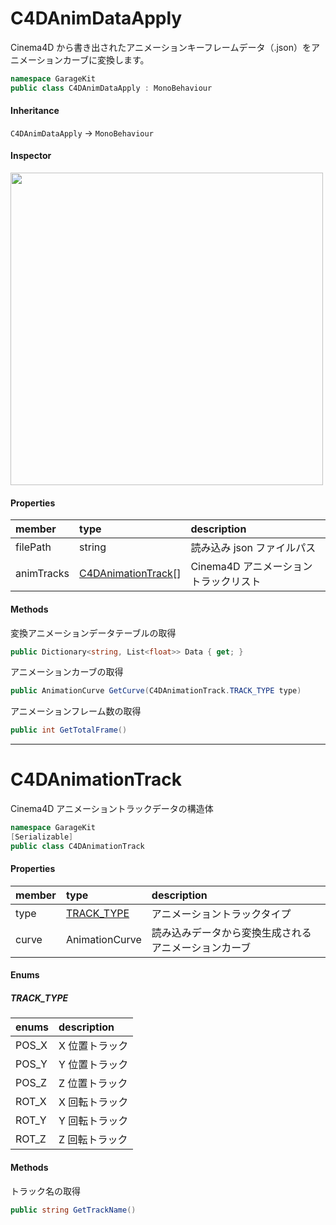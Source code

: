 # C4DAnimDataApply

Cinema4D から書き出されたアニメーションキーフレームデータ（.json）をアニメーションカーブに変換します。

```csharp
namespace GarageKit
public class C4DAnimDataApply : MonoBehaviour
```

#### Inheritance

`C4DAnimDataApply` -> `MonoBehaviour`

#### Inspector

<img src="~/image/script_reference/c4danimdataapply_inspector.png" width="500px"/>

#### Properties

|member|type|description|
|:--|:--|:--|
|filePath|string|読み込み json ファイルパス|
|animTracks|[C4DAnimationTrack](#c4danimationtrack)[]|Cinema4D アニメーショントラックリスト|

#### Methods

変換アニメーションデータテーブルの取得
```csharp
public Dictionary<string, List<float>> Data { get; }
```

アニメーションカーブの取得
```csharp
public AnimationCurve GetCurve(C4DAnimationTrack.TRACK_TYPE type)
```

アニメーションフレーム数の取得
```csharp
public int GetTotalFrame()
```

---

# C4DAnimationTrack

Cinema4D アニメーショントラックデータの構造体

```csharp
namespace GarageKit
[Serializable]
public class C4DAnimationTrack
```

#### Properties

|member|type|description|
|:--|:--|:--|
|type|[TRACK_TYPE](#track_type)|アニメーショントラックタイプ|
|curve|AnimationCurve|読み込みデータから変換生成されるアニメーションカーブ|

#### Enums

##### __TRACK_TYPE__

|enums|description|
|:--|:--|
|POS_X|X 位置トラック|
|POS_Y|Y 位置トラック|
|POS_Z|Z 位置トラック|
|ROT_X|X 回転トラック|
|ROT_Y|Y 回転トラック|
|ROT_Z|Z 回転トラック|

#### Methods

トラック名の取得
```csharp
public string GetTrackName()
```